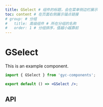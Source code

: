 ```yaml
---
title: GSelect # 组件的标题，会在菜单侧边栏展示
toc: content # 在页面右侧展示锚点链接
# group: # 分组
#   title: 高级组件 # 所在分组的名称
#   order: 1 # 分组排序，值越小越靠前
---
```


# GSelect

This is an example component.

```jsx
import { GSelect } from 'gyc-components';

export default () => <GSelect />;
```

<!-- <code src="./demo/base.tsx" description="demo 描述">基础用法</code> -->

## API
